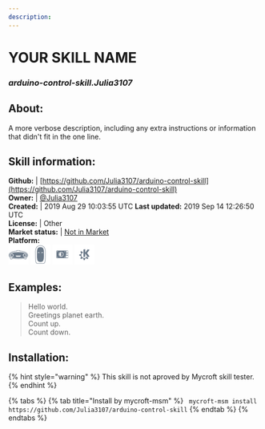 ```yaml
---
description: 
---
```


# YOUR SKILL NAME  
### _arduino-control-skill.Julia3107_  
## About:  
A more verbose description, including any extra instructions or
information that didn't fit in the one line.

## Skill information:  
**Github:** | [https://github.com/Julia3107/arduino-control-skill](https://github.com/Julia3107/arduino-control-skill)  
**Owner:** | [@Julia3107](https://github.com/Julia3107)  
**Created:** | 2019 Aug 29 10:03:55 UTC  **Last updated:** 2019 Sep 14 12:26:50 UTC  
**License:** | Other  
**Market status:** | [Not in Market](https://market.mycroft.ai/skill/)  
**Platform:**  
 ![Mark I](../.gitbook/assets/mark-1-icon.png)  ![Mark II](../.gitbook/assets/mark-2-icon.png)  ![Picroft](../.gitbook/assets/picroft-icon.png)  ![plasmoid](../.gitbook/assets/kde.png)   
## Examples:  
> Hello world.  
> Greetings planet earth.  
> Count up.  
> Count down.  
  
## Installation:  
{% hint style="warning" %}
This skill is not aproved by Mycroft skill tester.
{% endhint %}
    
{% tabs %}
{% tab title="Install by mycroft-msm" %}
``` mycroft-msm install https://github.com/Julia3107/arduino-control-skill```
{% endtab %}
  {% endtabs %}
  